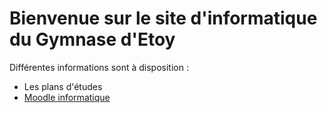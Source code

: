 # Bienvenue sur le site d'informatique du Gymnase d'Etoy

Différentes informations sont à disposition : 

- Les plans d'études
- [Moodle informatique](https://moodle.gyeto-info.ch)